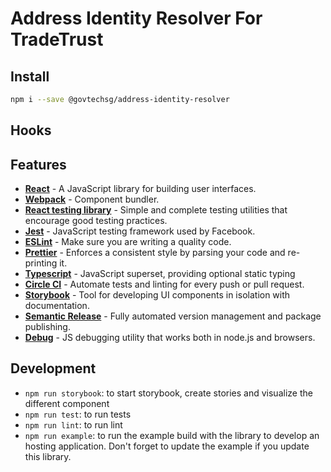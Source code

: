 # Address Identity Resolver For TradeTrust

## Install

```sh
npm i --save @govtechsg/address-identity-resolver
```

## Hooks

## Features

- [**React**](http://reactjs.org/) - A JavaScript library for building user interfaces.
- [**Webpack**](https://webpack.js.org/) - Component bundler.
- [**React testing library**](https://testing-library.com/) - Simple and complete testing utilities that encourage good testing practices.
- [**Jest**](https://facebook.github.io/jest) - JavaScript testing framework used by Facebook.
- [**ESLint**](http://eslint.org/) - Make sure you are writing a quality code.
- [**Prettier**](https://prettier.io/) - Enforces a consistent style by parsing your code and re-printing it.
- [**Typescript**](https://www.typescriptlang.org/) - JavaScript superset, providing optional static typing
- [**Circle CI**](https://circleci.com/) - Automate tests and linting for every push or pull request.
- [**Storybook**](https://storybook.js.org/) - Tool for developing UI components in isolation with documentation.
- [**Semantic Release**](https://semantic-release.gitbook.io/semantic-release/) - Fully automated version management and package publishing.
- [**Debug**](https://github.com/visionmedia/debug) - JS debugging utility that works both in node.js and browsers.

## Development

- `npm run storybook`: to start storybook, create stories and visualize the different component
- `npm run test`: to run tests
- `npm run lint`: to run lint
- `npm run example`: to run the example build with the library to develop an hosting application. Don't forget to update the example if you update this library.
